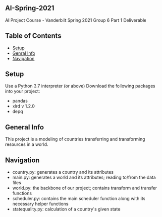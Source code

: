 ## AI-Spring-2021
AI Project Course - Vanderbilt Spring 2021
Group 6 Part 1 Deliverable

## Table of Contents
* [Setup](#setup)
* [Genral Info](#general-info)
* [Navigation](#navigation)

## Setup
Use a Python 3.7 interpreter (or above)
Download the following packages into your project:
- pandas
- xlrd v 1.2.0
- depq

## General Info
This project is a modeling of countries transferring and transforming resources in a world.

## Navigation
- country.py: generates a country and its attributes
- main.py: generates a world and its attributes; reading to/from the data files
- world.py: the backbone of our project; contains transform and transfer functions
- scheduler.py: contains the main scheduler function along with its necessary helper functions
- statequality.py: calculation of a country's given state

